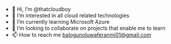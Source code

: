 - 👋 Hi, I’m @thatcloudboy
- 👀 I’m interested in all cloud related technologies 
- 🌱 I’m currently learning Microsoft Azure
- 💞️ I’m looking to collaborate on projects that enable me to learn 
- 📫 How to reach me balogunoluwaferanmi01@gmail.com 

<!---
thatcloudboy/thatcloudboy is a ✨ special ✨ repository because its `README.md` (this file) appears on your GitHub profile.
You can click the Preview link to take a look at your changes.
--->

